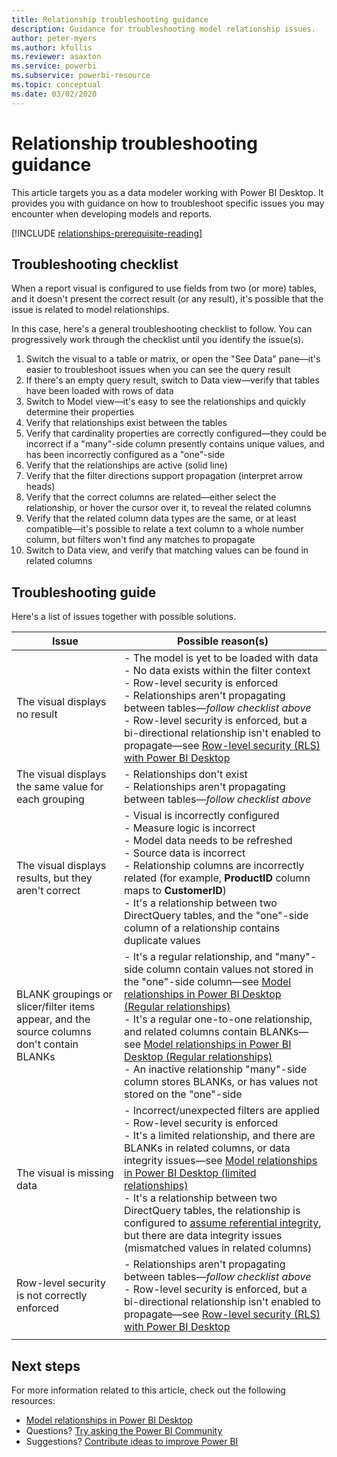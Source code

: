 ```yaml
---
title: Relationship troubleshooting guidance
description: Guidance for troubleshooting model relationship issues.
author: peter-myers
ms.author: kfollis
ms.reviewer: asaxton
ms.service: powerbi
ms.subservice: powerbi-resource
ms.topic: conceptual
ms.date: 03/02/2020
---
```


# Relationship troubleshooting guidance

This article targets you as a data modeler working with Power BI Desktop. It provides you with guidance on how to troubleshoot specific issues you may encounter when developing models and reports.

[!INCLUDE [relationships-prerequisite-reading](includes/relationships-prerequisite-reading.md)]

## Troubleshooting checklist

When a report visual is configured to use fields from two (or more) tables, and it doesn't present the correct result (or any result), it's possible that the issue is related to model relationships.

In this case, here's a general troubleshooting checklist to follow. You can progressively work through the checklist until you identify the issue(s).

1. Switch the visual to a table or matrix, or open the "See Data" pane—it's easier to troubleshoot issues when you can see the query result
1. If there's an empty query result, switch to Data view—verify that tables have been loaded with rows of data
1. Switch to Model view—it's easy to see the relationships and quickly determine their properties
1. Verify that relationships exist between the tables
1. Verify that cardinality properties are correctly configured—they could be incorrect if a "many"-side column presently contains unique values, and has been incorrectly configured as a "one"-side
1. Verify that the relationships are active (solid line)
1. Verify that the filter directions support propagation (interpret arrow heads)
1. Verify that the correct columns are related—either select the relationship, or hover the cursor over it, to reveal the related columns
1. Verify that the related column data types are the same, or at least compatible—it's possible to relate a text column to a whole number column, but filters won't find any matches to propagate
1. Switch to Data view, and verify that matching values can be found in related columns

## Troubleshooting guide

Here's a list of issues together with possible solutions.

|Issue|Possible reason(s)|
|---------|---------|
|The visual displays no result|- The model is yet to be loaded with data<br />- No data exists within the filter context<br />- Row-level security is enforced<br />- Relationships aren't propagating between tables—_follow checklist above_<br />- Row-level security is enforced, but a bi-directional relationship isn't enabled to propagate—see [Row-level security (RLS) with Power BI Desktop](../create-reports/desktop-rls.md)|
|The visual displays the same value for each grouping |- Relationships don't exist<br />- Relationships aren't propagating between tables—_follow checklist above_|
|The visual displays results, but they aren't correct|- Visual is incorrectly configured<br />- Measure logic is incorrect<br />- Model data needs to be refreshed<br />- Source data is incorrect<br />- Relationship columns are incorrectly related (for example, **ProductID** column maps to **CustomerID**)<br />- It's a relationship between two DirectQuery tables, and the "one"-side column of a relationship contains duplicate values|
|BLANK groupings or slicer/filter items appear, and the source columns don't contain BLANKs|- It's a regular relationship, and "many"-side column contain values not stored in the "one"-side column—see [Model relationships in Power BI Desktop (Regular relationships)](../transform-model/desktop-relationships-understand.md#regular-relationships)<br />- It's a regular one-to-one relationship, and related columns contain BLANKs—see [Model relationships in Power BI Desktop (Regular relationships)](../transform-model/desktop-relationships-understand.md#regular-relationships)<br />- An inactive relationship "many"-side column stores BLANKs, or has values not stored on the "one"-side|
|The visual is missing data|- Incorrect/unexpected filters are applied<br />- Row-level security is enforced<br />- It's a limited relationship, and there are BLANKs in related columns, or data integrity issues—see [Model relationships in Power BI Desktop (limited relationships)](../transform-model/desktop-relationships-understand.md#limited-relationships)<br />- It's a relationship between two DirectQuery tables, the relationship is configured to [assume referential integrity](../transform-model/desktop-relationships-understand.md#assume-referential-integrity), but there are data integrity issues (mismatched values in related columns)|
|Row-level security is not correctly enforced|- Relationships aren't propagating between tables—_follow checklist above_<br />- Row-level security is enforced, but a bi-directional relationship isn't enabled to propagate—see [Row-level security (RLS) with Power BI Desktop](../create-reports/desktop-rls.md)|
|||

## Next steps

For more information related to this article, check out the following resources:

- [Model relationships in Power BI Desktop](../transform-model/desktop-relationships-understand.md)
- Questions? [Try asking the Power BI Community](https://community.powerbi.com/)
- Suggestions? [Contribute ideas to improve Power BI](https://ideas.powerbi.com/)
